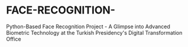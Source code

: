 # FACE-RECOGNITION-
Python-Based Face Recognition Project - A Glimpse into Advanced Biometric Technology at the Turkish Presidency's Digital Transformation Office
